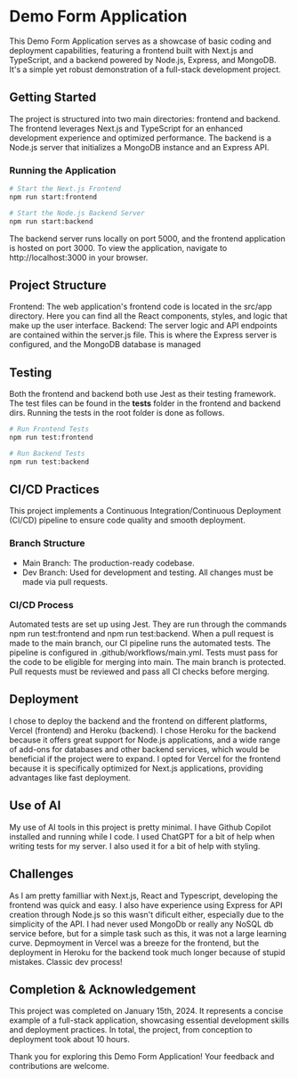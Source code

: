 # Demo Form Application
This Demo Form Application serves as a showcase of basic coding and deployment capabilities, featuring a frontend built with Next.js and TypeScript, and a backend powered by Node.js, Express, and MongoDB. It's a simple yet robust demonstration of a full-stack development project.

## Getting Started

The project is structured into two main directories: frontend and backend. The frontend leverages Next.js and TypeScript for an enhanced development experience and optimized performance. The backend is a Node.js server that initializes a MongoDB instance and an Express API.

### Running the Application

```bash
# Start the Next.js Frontend
npm run start:frontend

# Start the Node.js Backend Server
npm run start:backend
```

The backend server runs locally on port 5000, and the frontend application is hosted on port 3000. To view the application, navigate to http://localhost:3000 in your browser.

## Project Structure
Frontend: The web application's frontend code is located in the src/app directory. Here you can find all the React components, styles, and logic that make up the user interface.
Backend: The server logic and API endpoints are contained within the server.js file. This is where the Express server is configured, and the MongoDB database is managed

## Testing
Both the frontend and backend both use Jest as their testing framework. The test files can be found in the __tests__ folder in the frontend and backend dirs. Running the tests in the root folder is done as follows.
```bash
# Run Frontend Tests
npm run test:frontend

# Run Backend Tests
npm run test:backend
```

## CI/CD Practices
This project implements a Continuous Integration/Continuous Deployment (CI/CD) pipeline to ensure code quality and smooth deployment.
### Branch Structure
- Main Branch: The production-ready codebase.
- Dev Branch: Used for development and testing. All changes must be made via pull requests.
### CI/CD Process
Automated tests are set up using Jest. They are run through the commands npm run test:frontend and npm run test:backend.
When a pull request is made to the main branch, our CI pipeline runs the automated tests. The pipeline is configured in .github/workflows/main.yml. Tests must pass for the code to be eligible for merging into main.
The main branch is protected. Pull requests must be reviewed and pass all CI checks before merging.

## Deployment
I chose to deploy the backend and the frontend on different platforms, Vercel (frontend) and Heroku (backend). I chose Heroku for the backend because it offers great support for Node.js applications, and a wide range of add-ons for databases and other backend services, which would be beneficial if the project were to expand. I opted for Vercel for the frontend because it is specifically optimized for Next.js applications, providing advantages like fast deployment.

## Use of AI
My use of AI tools in this project is pretty minimal. I have Github Copilot installed and running while I code. I used ChatGPT for a bit of help when writing tests for my server. I also used it for a bit of help with styling. 

## Challenges
As I am pretty familliar with Next.js, React and Typescript, developing the frontend was quick and easy. I also have experience using Express for API creation through Node.js so this wasn't dificult either, especially due to the simplicity of the API. I had never used MongoDb or really any NoSQL db service before, but for a simple task such as this, it was not a large learning curve. Depmoyment in Vercel was a breeze for the frontend, but the deployment in Heroku for the backend took much longer because of stupid mistakes. Classic dev process!

## Completion & Acknowledgement
This project was completed on January 15th, 2024. It represents a concise example of a full-stack application, showcasing essential development skills and deployment practices. In total, the project, from conception to deployment took about 10 hours. 

Thank you for exploring this Demo Form Application! Your feedback and contributions are welcome.
